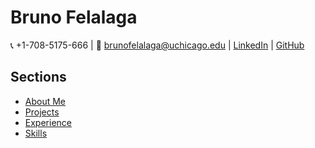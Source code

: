 # Bruno Felalaga

📞 +1-708-5175-666 | 📧 [brunofelalaga@uchicago.edu](mailto:brunofelalaga@uchicago.edu) | [LinkedIn](https://www.linkedin.com/in/bruno-felalaga/) | [GitHub](https://github.com/BrunoFelalaga)

## Sections

- [About Me](about-me.md)
- [Projects](projects.md)
- [Experience](experience.md)
- [Skills](skills.md)
